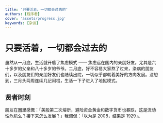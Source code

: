 ```yaml
---
title: '只要活着，一切都会过去的'
authors: [程序君]
cover: 'assets/progress.jpg'
keywords: [杂谈]
---
```


# 只要活着，一切都会过去的

虽然从一月底，生活就开启了焦虑模式 —— 焦虑远在国内的亲朋好友，尤其是六十多岁的父亲和八十多岁的爷爷。二月底，好不容易大家熬了过来，染病的朋友们，以及朋友们的亲朋好友们也陆续出院，一切似乎都朝着美好的方向发展。没想到，三月头两周连续几记闷棍，生活一下子进入了地狱模式。




## 贤者时刻

朋友在圈里感慨：「美股第二次熔断，避险资金黄金和数字货币也暴跌，这是流动性危机么？接下来怎么发展？」我调侃：「以为是 2008，结果是 1929」。
